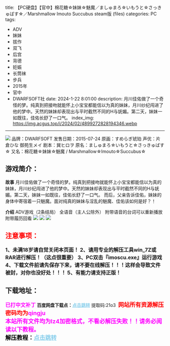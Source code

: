 title: 【PC硬盘】【官中】棉花糖☆妹妹☆魅魔／ましゅまろ☆いもうと☆さっきゅばす☆／Marshmallow Imouto Succubus steam版 (files)
categories: PC
tags:
- ADV
- 妹妹
- 拔作
- 双飞
- 后宫
- 背德
- 妊娠
- 长筒袜
- 步兵
- 2015年
- 官中
- DWARFSOFT社
date: 2024-1-22 8:01:00
description: 月川佳佑做了一个奇怪的梦。纯真到把接吻就能怀上小宝宝都能信以为真的妹妹，月川纱纪闯进了他的梦中。天然的妹妹却表现出与平时截然不同的H与妩媚。第二天，妹妹一如既往，佳佑长舒了一口气。
index_img: https://img.acgus.top/i/2024/02/4899272828194346.webp
---
![](https://img.acgus.top/i/2024/02/4899272828194346.webp)
品牌：DWARFSOFT
发售日期：2015-07-24
原画：すめらぎ琥珀
声优：片倉ひな 御苑生メイ
剧本：巽ヒロヲ
原名：ましゅまろ☆いもうと☆さっきゅばす☆
又名：棉花糖☆妹妹☆魅魔 / Marshmallow☆Imouto☆Succubus☆

## 游戏简介：
**故事**
月川佳佑做了一个奇怪的梦。纯真到把接吻就能怀上小宝宝都能信以为真的妹妹，月川纱纪闯进了他的梦中。天然的妹妹却表现出与平时截然不同的H与妩媚。第二天，妹妹一如既往，佳佑长舒了一口气。
而后，父亲告诉佳佑，妹妹的身体中寄宿着一只魅魔。面对纯真的妹妹与淫乱的魅魔、佳佑该如何是好？！

**介绍**
ADV游戏（2条结局）
全语音（主人公除外）
附带语音的台词可以重新播放
附带履历回看
![](https://img.acgus.top/i/2024/02/15b68d97f7194352.webp)
![](https://img.acgus.top/i/2024/02/4d4073c847194350.webp)
![](https://img.acgus.top/i/2024/02/cab1051eab194348.webp)






## <font color=#FF0000 >注意事项：</font>
<font size=3><b>1、未满18岁请自觉关闭本页面！
2、请用专业的解压工具win_7Z或RAR进行解压！（这点很重要）
3、PC双击『imoscu.exe』运行游戏
4、下载文件前请先保存下来，请不要在线解压！！！这样会导致文件被封，对你也没好处！！！
5、有能力请支持正版！</b></font>

## 下载地址：
<font color=#FF00FF size=3><b>已打中文补丁</b></font>
<b>百度网盘下载点：</b><a href="https://pan.baidu.com/s/1uQGUfIOnerdkoCmJl5oPuw?pwd=21o3" style="color: #87CEEB;"><b>点击跳转</b></a> 提取码:21o3
<a style="padding: 0" href="https://post.qingju.org/AD/"><img style="max-width:100%" src="https://img.acgus.top/i/2024/07/478f689b8021d8d499ab43d21acf137a.gif" alt=""></a>
<b><font color=#FF0000 size=4>网站所有资源解压密码均为</b></font><b><font color=#FF00FF size=4>qingju</font><font color=#FF0000 ></font></b><br><b><font color=#FF00FF size=4>本站所有文件均为lz4加密格式，不看必解压失败！！请务必阅读以下教程。</b></font><br><b><font color=#000 size=4>解压教程：</b><a href="https://post.qingju.org/tutorial/000/" style="color: #87CEEB;"><b>点击跳转</b></a>